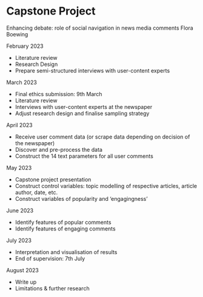 # Capstone Project
Enhancing debate: role of social navigation in news media comments
Flora Boewing

February 2023	
-	Literature review
-	Research Design
-	Prepare semi-structured interviews with user-content experts

March 2023	
-	Final ethics submission: 9th March
-	Literature review
-	Interviews with user-content experts at the newspaper
-	Adjust research design and finalise sampling strategy

April 2023	
-	Receive user comment data (or scrape data depending on decision of the newspaper)
-	Discover and pre-process the data
-	Construct the 14 text parameters for all user comments

May 2023	
-	Capstone project presentation
-	Construct control variables: topic modelling of respective articles, article author, date, etc.
-	Construct variables of popularity and ‘engagingness’

June 2023	
-	Identify features of popular comments
-	Identify features of engaging comments

July 2023	
-	Interpretation and visualisation of results
-	End of supervision: 7th July

August 2023	
-	Write up
-	Limitations & further research
